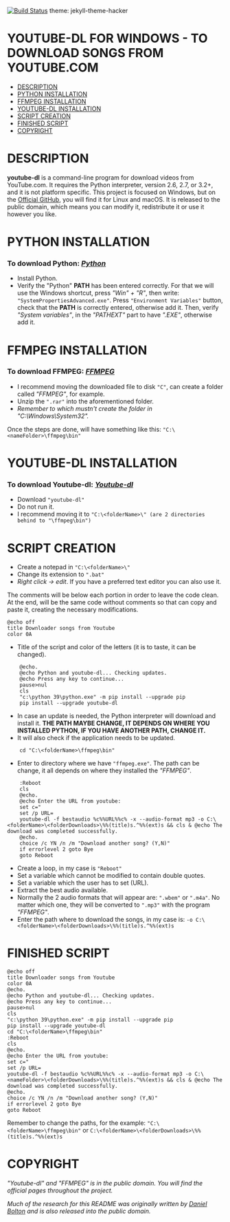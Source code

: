 [![Build Status](https://github.com/ytdl-org/youtube-dl/workflows/CI/badge.svg)](https://github.com/ytdl-org/youtube-dl/actions?query=workflow%3ACI)
theme: jekyll-theme-hacker

# YOUTUBE-DL FOR WINDOWS - TO DOWNLOAD SONGS FROM YOUTUBE.COM

- [DESCRIPTION](#description)
- [PYTHON INSTALLATION](#python-installation)
- [FFMPEG INSTALLATION](#ffmpeg-installation)
- [YOUTUBE-DL INSTALLATION](#youtube-dl-installation)
- [SCRIPT CREATION](#script-creation)
- [FINISHED SCRIPT](#finished-script)
- [COPYRIGHT](#copyright)

# DESCRIPTION

**youtube-dl** is a command-line program for download videos from YouTube.com. It requires the Python interpreter, version 2.6, 2.7, or 3.2+, and it is not platform specific. This project is focused on Windows, but on the [Official GitHub](https://github.com/ytdl-org/youtube-dl), you will find it for Linux and macOS. It is released to the public domain, which means you can modify it, redistribute it or use it however you like.

# PYTHON INSTALLATION

### To download Python: *[Python](https://www.python.org/downloads/)*
    
- Install Python.
- Verify the "Python" **PATH** has been entered correctly. For that we will use the Windows shortcut, press *"Win" + "R"*, then write: `"SystemPropertiesAdvanced.exe"`. Press  `"Environment Variables"` button, check that the **PATH** is correctly entered, otherwise add it. Then, verify *"System variables"*, in the *"PATHEXT"* part to have *".EXE"*, otherwise add it.

# FFMPEG INSTALLATION

### To download FFMPEG: *[FFMPEG](https://ffmpeg.org/download.html#build-windows)*

- I recommend moving the downloaded file to disk `"C"`, can create a folder called *"FFMPEG"*, for example.
- Unzip the `".rar"` into the aforementioned folder.
- *Remember to which mustn't create the folder in "C:\Windows\System32".*

Once the steps are done, will have something like this: `"C:\<nameFolder>\ffmpeg\bin"`

# YOUTUBE-DL INSTALLATION

### To download Youtube-dl: *[Youtube-dl](http://ytdl-org.github.io/youtube-dl/)*

- Download `"youtube-dl"`
- Do not run it.
- I recommend moving it to `"C:\<folderName>\" (are 2 directories behind to "\ffmpeg\bin")`

# SCRIPT CREATION

- Create a notepad in `"C:\<folderName>\"`
- Change its extension to `".bat"`
- *Right click -> edit*. If you have a preferred text editor you can also use it.

The comments will be below each portion in order to leave the code clean. At the end, will be the same code without comments so that can copy and paste it, creating the necessary modifications.

    @echo off
    title Downloader songs from Youtube
    color 0A
    
- Title of the script and color of the letters (it is to taste, it can be changed).

```
    @echo.
    @echo Python and youtube-dl... Checking updates.
    @echo Press any key to continue...
    pause>nul
    cls
    "c:\python 39\python.exe" -m pip install --upgrade pip
    pip install --upgrade youtube-dl
```

- In case an update is needed, the Python interpreter will download and install it. **THE PATH MAYBE CHANGE, IT DEPENDS ON WHERE YOU INSTALLED PYTHON, IF YOU HAVE ANOTHER PATH, CHANGE IT.**
- It will also check if the application needs to be updated.

```
    cd "C:\<folderName>\ffmpeg\bin"
```

- Enter to directory where we have `"ffmpeg.exe"`. The path can be change, it all depends on where they installed the *"FFMPEG"*.

```
    :Reboot
    cls
    @echo.
    @echo Enter the URL from youtube:
    set c="
    set /p URL=
    youtube-dl -f bestaudio %c%%URL%%c% -x --audio-format mp3 -o C:\<folderName>\<folderDownloads>\%%(title)s.^%%(ext)s && cls & @echo The download was completed successfully.
    @echo.
    choice /c YN /n /m "Download another song? (Y,N)"
    if errorlevel 2 goto Bye
    goto Reboot
```

- Create a loop, in my case is `"Reboot"`
- Set a variable which cannot be modified to contain double quotes.
- Set a variable which the user has to set (URL).
- Extract the best audio available.
- Normally the 2 audio formats that will appear are: `".wbem"` or `".m4a"`. No matter which one, they will be converted to `".mp3"` with the program *"FFMPEG"*.
- Enter the path where to download the songs, in my case is: `-o C:\<folderName>\<folderDownloads>\%%(title)s.^%%(ext)s`

# FINISHED SCRIPT

```
@echo off
title Downloader songs from Youtube
color 0A
@echo.
@echo Python and youtube-dl... Checking updates.
@echo Press any key to continue...
pause>nul
cls
"c:\python 39\python.exe" -m pip install --upgrade pip
pip install --upgrade youtube-dl
cd "C:\<folderName>\ffmpeg\bin"
:Reboot
cls
@echo.
@echo Enter the URL from youtube:
set c="
set /p URL=
youtube-dl -f bestaudio %c%%URL%%c% -x --audio-format mp3 -o C:\<nameFolder>\<folderDownloads>\%%(title)s.^%%(ext)s && cls & @echo The download was completed successfully.
@echo.
choice /c YN /n /m "Download another song? (Y,N)"
if errorlevel 2 goto Bye
goto Reboot
```

Remember to change the paths, for the example: `"C:\<folderName>\ffmpeg\bin"` or `C:\<folderName>\<folderDownloads>\%%(title)s.^%%(ext)s`

# COPYRIGHT

*"Youtube-dl" and "FFMPEG" is in the public domain. You will find the official pages throughout the project.*

*Much of the research for this README was originally written by [Daniel Bolton](https://github.com/dbbolton) and is also released into the public domain.*
